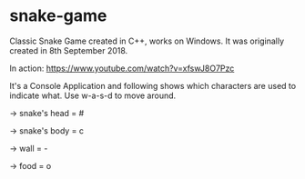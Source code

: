 # snake-game
Classic Snake Game created in C++, works on Windows.
It was originally created in 8th September 2018.

In action: https://www.youtube.com/watch?v=xfswJ8O7Pzc

It's a Console Application and following shows which characters are used to indicate what.
Use w-a-s-d to move around.

->   snake's head = #

->   snake's body = c

->   wall         = -

->   food         = o
